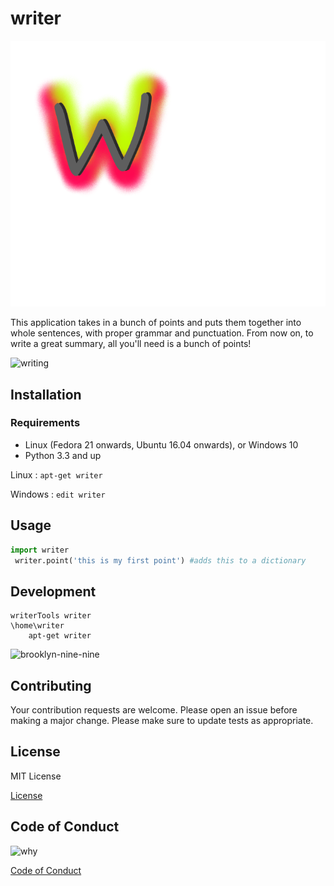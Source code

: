 
#  writer    
![logo](writerLogo.png)


This application takes in a bunch of points and puts them together into whole sentences, with proper grammar and punctuation. From now on, to write a great summary, all you'll need is a bunch of points!

![writing](https://media1.giphy.com/media/b55x0VFpFKm7S/giphy.webp?cid=3640f6095bce88266c6c56544d390a65)


## Installation


### Requirements

* Linux (Fedora 21 onwards, Ubuntu 16.04 onwards), or Windows 10
* Python 3.3 and up

Linux : `apt-get writer`

Windows : `edit writer`



## Usage


```python
import writer 
 writer.point('this is my first point') #adds this to a dictionary
```



## Development

```
writerTools writer
\home\writer
	apt-get writer
```
![brooklyn-nine-nine](https://media2.giphy.com/media/FOhgYDozbRpPq/200w.webp?cid=3640f6095bcf96676666324955c407df)



## Contributing 

Your contribution requests are welcome. Please open an issue before making a major change. Please make sure to update tests as appropriate.



## License


MIT License

[License](LICENSE.md)


## Code of Conduct

![why](https://media0.giphy.com/media/X4YqmJEl6wJoY/giphy.webp?cid=3640f6095bcf9c2f784a3248418efa1c)


[Code of Conduct](CODE_OF_CONDUCT.md)




​    

​    



